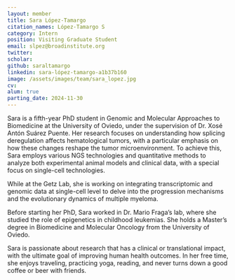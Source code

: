 ```yaml
---
layout: member
title: Sara López-Tamargo
citation_names: López-Tamargo S
category: Intern
position: Visiting Graduate Student
email: slpez@broadinstitute.org
twitter: 
scholar: 
github: saraltamargo
linkedin: sara-lópez-tamargo-a1b37b160
image: /assets/images/team/sara_lopez.jpg
cv:
alum: true
parting_date: 2024-11-30
---
```


Sara is a fifth-year PhD student in Genomic and Molecular Approaches to Biomedicine at the University of Oviedo, under the supervision of Dr. Xosé Antón Suárez Puente. Her research focuses on understanding how splicing deregulation affects hematological tumors, with a particular emphasis on how these changes reshape the tumor microenvironment. To achieve this, Sara employs various NGS technologies and quantitative methods to analyze both experimental animal models and clinical data, with a special focus on single-cell technologies.

While at the Getz Lab, she is working on integrating transcriptomic and genomic data at single-cell level to delve into the progression mechanisms and the evolutionary dynamics of multiple myeloma.

Before starting her PhD, Sara worked in Dr. Mario Fraga’s lab, where she studied the role of epigenetics in childhood leukemias. She holds a Master’s degree in Biomedicine and Molecular Oncology from the University of Oviedo.

Sara is passionate about research that has a clinical or translational impact, with the ultimate goal of improving human health outcomes. In her free time, she enjoys traveling, practicing yoga, reading, and never turns down a good coffee or beer with friends.
